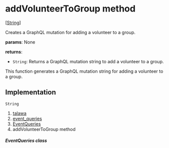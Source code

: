 
<div>

# addVolunteerToGroup method

</div>


[[String](https://api.flutter.dev/flutter/dart-core/String-class.html)]




Creates a GraphQL mutation for adding a volunteer to a group.

**params**: None

**returns**:

-   `String`: Returns a GraphQL mutation string to add a volunteer to a
    group.

This function generates a GraphQL mutation string for adding a volunteer
to a group.



## Implementation

``` language-dart
String  
```







1.  [talawa](../../index.md)
2.  [event_queries](../../utils_event_queries/)
3.  [EventQueries](../../utils_event_queries/EventQueries-class.md)
4.  addVolunteerToGroup method

##### EventQueries class







